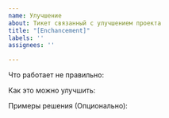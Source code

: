 ```yaml
---
name: Улучшение
about: Тикет связанный с улучшением проекта
title: "[Enchancement]"
labels: ''
assignees: ''

---
```


Что работает не правильно:

Как это можно улучшить:

Примеры решения (Опционально):
